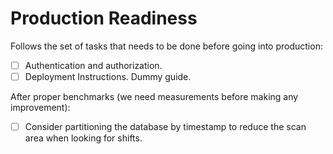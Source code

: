 # Production Readiness

Follows the set of tasks that needs to be done before going into production:
- [ ] Authentication and authorization.
- [ ] Deployment Instructions. Dummy guide.

After proper benchmarks (we need measurements before making any improvement):
- [ ] Consider partitioning the database by timestamp to reduce the scan area when looking for shifts.
